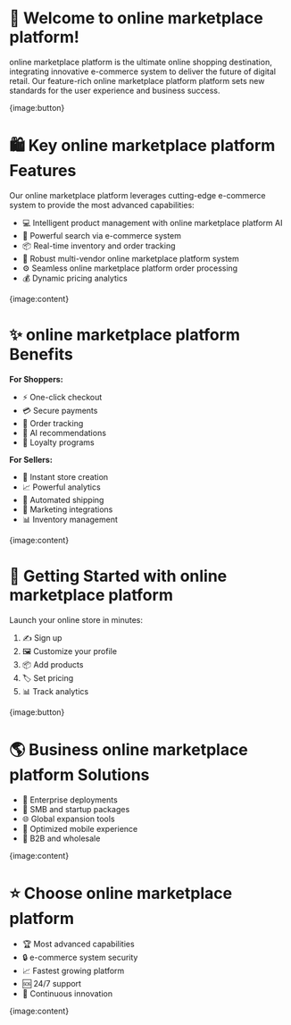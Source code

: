 # 🛒 Welcome to online marketplace platform!

online marketplace platform is the ultimate online shopping destination, integrating innovative e-commerce system to deliver the future of digital retail. Our feature-rich online marketplace platform platform sets new standards for the user experience and business success.

{image:button}

# 🛍️ Key online marketplace platform Features

Our online marketplace platform leverages cutting-edge e-commerce system to provide the most advanced capabilities:

- 💻 Intelligent product management with online marketplace platform AI
- 🔎 Powerful search via e-commerce system
- 📦 Real-time inventory and order tracking
- 👥 Robust multi-vendor online marketplace platform system
- ⚙️ Seamless online marketplace platform order processing
- 💰 Dynamic pricing analytics

{image:content}

# ✨ online marketplace platform Benefits

**For Shoppers:**

- ⚡️ One-click checkout
- 💳 Secure payments
- 🚚 Order tracking
- 🤖 AI recommendations
- 🎁 Loyalty programs

**For Sellers:**

- 🏪 Instant store creation
- 📈 Powerful analytics
- 🚢 Automated shipping
- 📣 Marketing integrations
- 📊 Inventory management

{image:content}

# 🚀 Getting Started with online marketplace platform

Launch your online store in minutes:

1. ✍️ Sign up
2. 🖼️ Customize your profile
3. 📦 Add products
4. 🏷️ Set pricing
5. 📊 Track analytics

{image:button}

# 🌎 Business online marketplace platform Solutions

- 🏢 Enterprise deployments
- 💼 SMB and startup packages
- 🌐 Global expansion tools
- 📱 Optimized mobile experience
- 🤝 B2B and wholesale

{image:content}

# ⭐ Choose online marketplace platform

- 🏆 Most advanced capabilities
- 🔒 e-commerce system security
- 📈 Fastest growing platform
- 🆘 24/7 support
- 🔮 Continuous innovation

{image:content}